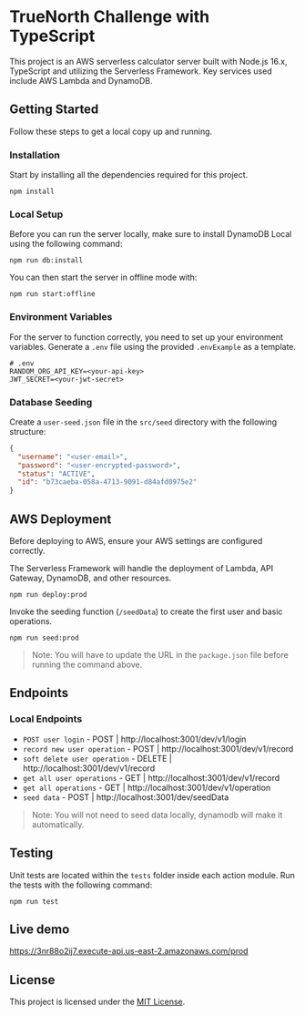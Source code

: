 # TrueNorth Challenge with TypeScript

This project is an AWS serverless calculator server built with Node.js 16.x, TypeScript and utilizing the Serverless Framework. Key services used include AWS Lambda and DynamoDB.

## Getting Started

Follow these steps to get a local copy up and running.

### Installation

Start by installing all the dependencies required for this project.

```shell
npm install
```

### Local Setup

Before you can run the server locally, make sure to install DynamoDB Local using the following command:

```shell
npm run db:install
```

You can then start the server in offline mode with:

```shell
npm run start:offline
```

### Environment Variables

For the server to function correctly, you need to set up your environment variables. Generate a `.env` file using the provided `.envExample` as a template.

```shell
# .env
RANDOM_ORG_API_KEY=<your-api-key>
JWT_SECRET=<your-jwt-secret>
```

### Database Seeding

Create a `user-seed.json` file in the `src/seed` directory with the following structure:

```json
{
  "username": "<user-email>",
  "password": "<user-encrypted-password>",
  "status": "ACTIVE",
  "id": "b73caeba-058a-4713-9091-d84afd0975e2"
}
```

## AWS Deployment

Before deploying to AWS, ensure your AWS settings are configured correctly.

The Serverless Framework will handle the deployment of Lambda, API Gateway, DynamoDB, and other resources.

```shell
npm run deploy:prod
```

Invoke the seeding function (`/seedData`) to create the first user and basic operations.

```shell
npm run seed:prod
```

> Note: You will have to update the URL in the `package.json` file before running the command above.

## Endpoints

### Local Endpoints

- `POST user login` - POST | http://localhost:3001/dev/v1/login
- `record new user operation` - POST | http://localhost:3001/dev/v1/record 
- `soft delete user operation` - DELETE | http://localhost:3001/dev/v1/record
- `get all user operations` - GET | http://localhost:3001/dev/v1/record
- `get all operations` - GET | http://localhost:3001/dev/v1/operation
- `seed data` - POST | http://localhost:3001/dev/seedData 

> Note: You will not need to seed data locally, dynamodb will make it automatically.

## Testing

Unit tests are located within the `tests` folder inside each action module. Run the tests with the following command:

```shell
npm run test
```

## Live demo

https://3nr88o2ij7.execute-api.us-east-2.amazonaws.com/prod

## License

This project is licensed under the [MIT License](LICENSE.md).


